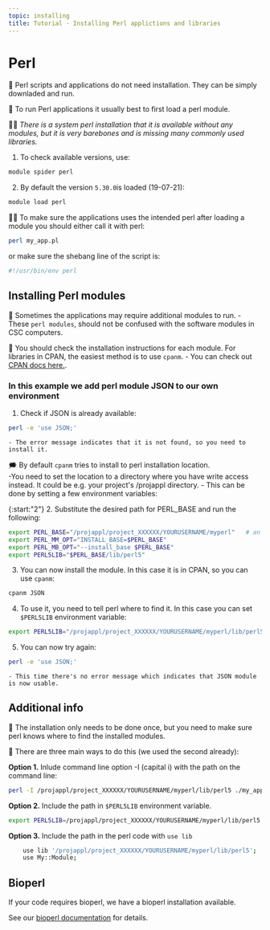 ```yaml
---
topic: installing
title: Tutorial - Installing Perl applictions and libraries
---
```


# Perl

💬 Perl scripts and applications do not need installation. They can 
be simply downladed and run.

💬 To run Perl applications it usually best to first load a perl module.  

☝🏻 *There is a system perl installation that it is available without any modules, but it is very barebones and is missing many commonly used libraries.*

1. To check available versions, use:
```bash
module spider perl
```
2. By default the version `5.30.0`is loaded (19-07-21):
```bash
module load perl
```

☝🏻 To make sure the applications uses the intended perl after loading a module you should either call it with perl:
```bash
perl my_app.pl
```
or make sure the shebang line of the script is:
```bash
#!/usr/bin/env perl
```

## Installing Perl modules

💬 Sometimes the applications may require additional modules to run. 
    - These `perl modules`, should not be confused with the software modules in CSC computers.

💬 You should check the installation instructions for each module. For
libraries in CPAN, the easiest method is to use `cpanm`. 
    - You can check out [CPAN docs here.](https://metacpan.org/dist/App-cpanminus/view/bin/cpanm).

### In this example we add perl module JSON to our own environment

1. Check if JSON is already available:
```bash
perl -e 'use JSON;'
```
    - The error message indicates that it is not found, so you need to install it.

🗯 By default `cpanm` tries to install to perl installation location.   
    -You need to set the location to a directory where you have write access instead. It could be e.g. your project's /projappl directory. 
    - This can be done by setting a few environment variables:

{:start:"2"}
2. Substitute the desired path for PERL_BASE and run the following:
```bash
export PERL_BASE="/projappl/project_XXXXXX/YOURUSERNAME/myperl"   # an example path
export PERL_MM_OPT="INSTALL_BASE=$PERL_BASE"
export PERL_MB_OPT="--install_base $PERL_BASE"
export PERL5LIB="$PERL_BASE/lib/perl5"
```
3. You can now install the module. In this case it is in CPAN, so you can use `cpanm`:
```bash
cpanm JSON
```

4. To use it, you need to tell perl where to find it. In this case you can set `$PERL5LIB` environment variable: 
```bash
export PERL5LIB="/projappl/project_XXXXXX/YOURUSERNAME/myperl/lib/perl5"
```
5. You can now try again:
```bash
perl -e 'use JSON;'
```
    - This time there's no error message which indicates that JSON module is now usable.

## Additional info

💬 The installation only needs to be done once, but you need to make sure perl knows where to find the installed modules.

💭 There are three main ways to do this (we used the second already):

**Option 1.** Inlude command line option -I (capital i) with the path on the command line:
```bash
perl -I /projappl/project_XXXXXX/YOURUSERNAME/myperl/lib/perl5 ./my_app.pl
```

**Option 2.** Include the path in `$PERL5LIB` environment variable.
```bash
export PERL5LIB=/projappl/project_XXXXXX/YOURUSERNAME/myperl/lib/perl5:${PERL5LIB}
```

**Option 3.** Include the path in the perl code with `use lib`
```bash
    use lib '/projappl/project_XXXXXX/YOURUSERNAME/myperl/lib/perl5';
    use My::Module;
```

## Bioperl
If your code requires bioperl, we have a bioperl installation available.

See our [bioperl documentation](https://docs.csc.fi/apps/bioperl/) for details.

